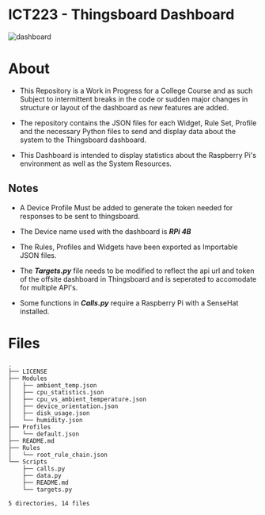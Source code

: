 # ICT223 - Thingsboard Dashboard

![dashboard](https://user-images.githubusercontent.com/95189970/218280566-67290e14-0b78-4812-8730-ad24ea31397a.png)


# About #

- This Repository is a Work in Progress for a College Course and as such Subject to intermittent breaks in the code or sudden major changes in structure or layout of the dashboard as new features are added.

- The repository contains the JSON files for each Widget, Rule Set, Profile and the necessary Python files to send and display data about the system to the Thingsboard dashboard.

- This Dashboard is intended to display statistics about the Raspberry Pi's environment as well as the System Resources.

## Notes ##

  - A Device Profile Must be added to generate the token needed for responses to be sent to thingsboard.

  - The Device name used with the dashboard is ***RPi 4B*** 
 
  - The Rules, Profiles and Widgets have been exported as Importable JSON files.

  - The ***Targets.py*** file needs to be modified to reflect the api url and token of the offsite dashboard in Thingsboard and is seperated to accomodate for multiple API's.

  - Some functions in ***Calls.py*** require a Raspberry Pi with a SenseHat installed.
  
# Files
```
.
├── LICENSE
├── Modules
│   ├── ambient_temp.json
│   ├── cpu_statistics.json
│   ├── cpu_vs_ambient_temperature.json
│   ├── device_orientation.json
│   ├── disk_usage.json
│   └── humidity.json
├── Profiles
│   └── default.json
├── README.md
├── Rules
│   └── root_rule_chain.json
└── Scripts
    ├── calls.py
    ├── data.py
    ├── README.md
    └── targets.py

5 directories, 14 files

```

